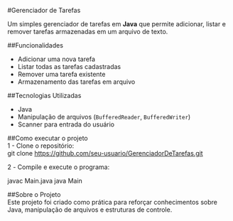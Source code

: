 #Gerenciador de Tarefas

Um simples gerenciador de tarefas em **Java** que permite adicionar, listar e remover tarefas armazenadas em um arquivo de texto.

##Funcionalidades  
- Adicionar uma nova tarefa  
- Listar todas as tarefas cadastradas  
- Remover uma tarefa existente  
- Armazenamento das tarefas em arquivo  

##Tecnologias Utilizadas  
- Java  
- Manipulação de arquivos (`BufferedReader`, `BufferedWriter`)  
- Scanner para entrada do usuário  

##Como executar o projeto  
1 - Clone o repositório:  
git clone https://github.com/seu-usuario/GerenciadorDeTarefas.git

2️ - Compile e execute o programa:  

javac Main.java
java Main

##Sobre o Projeto  
Este projeto foi criado como prática para reforçar conhecimentos sobre Java, manipulação de arquivos e estruturas de controle.  
